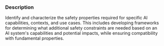 ### Description

Identify and characterize the safety properties required for specific AI capabilities, contexts, and use cases. This includes developing frameworks for determining what additional safety constraints are needed based on an AI system's capabilities and potential impacts, while ensuring compatibility with fundamental properties.
